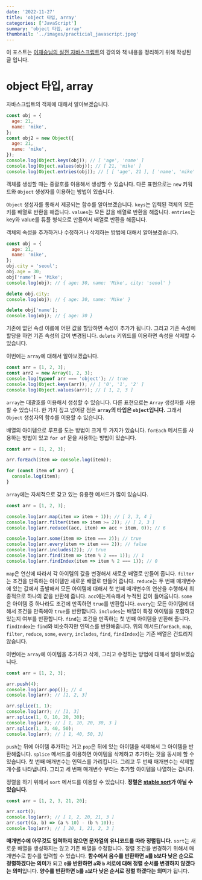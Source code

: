 ```yaml
---
date: '2022-11-27'
title: 'object 타입, array'
categories: ['JavaScript']
summary: 'object 타입, array'
thumbnail: '../images/practicial_javascript.jpeg'
---
```


이 포스트는 [이재승님의 실전 자바스크립트](https://www.inflearn.com/course/%EC%8B%A4%EC%A0%84-%EC%9E%90%EB%B0%94%EC%8A%A4%ED%81%AC%EB%A6%BD%ED%8A%B8/dashboard)의 강의와 책 내용을 정리하기 위해 작성된 글 입니다.

# object 타입, array

자바스크립트의 객체에 대해서 알아보겠습니다.

```jsx
const obj = {
  age: 21,
  name: 'mike',
};
const obj2 = new Object({
  age: 21,
  name: 'mike',
});
console.log(Object.keys(obj)); // [ 'age', 'name' ]
console.log(Object.values(obj)); // [ 21, 'mike' ]
console.log(Object.entries(obj)); // [ [ 'age', 21 ], [ 'name', 'mike' ] ]
```

객체를 생성할 때는 중괄호를 이용해서 생성할 수 있습니다. 다른 표현으로는 `new` 키워드와 `Object` 생성자를 이용하는 방법이 있습니다.

`Object` 생성자를 통해서 제공되는 함수를 알아보겠습니다. `keys`는 입력된 객체의 모든 키를 배열로 반환을 해줍니다. `values`는 모든 값을 배열로 반환을 해줍니다. `entries`는 key와 value를 튜플 형식으로 만들어서 배열로 반환을 해줍니다.

객체의 속성을 추가하거나 수정하거나 삭제하는 방법에 대해서 알아보겠습니다.

```jsx
const obj = {
  age: 21,
  name: 'mike',
};
obj.city = 'seoul';
obj.age = 30;
obj['name'] = 'Mike';
console.log(obj); // { age: 30, name: 'Mike', city: 'seoul' }

delete obj.city;
console.log(obj); // { age: 30, name: 'Mike' }

delete obj['name'];
console.log(obj); // { age: 30 }
```

기존에 없던 속성 이름에 어떤 값을 할당하면 속성이 추가가 됩니다. 그리고 기존 속성에 할당을 하면 기존 속성의 값이 변경됩니다. `delete` 키워드를 이용하면 속성을 삭제할 수 있습니다.

이번에는 `array`에 대해서 알아보겠습니다.

```jsx
const arr = [1, 2, 3];
const arr2 = new Array(1, 2, 3);
console.log(typeof arr === 'object'); // true
console.log(Object.keys(arr)); // [ '0', '1', '2' ]
console.log(Object.values(arr)); // [ 1, 2, 3 ]
```

`array`는 대괄호를 이용해서 생성할 수 있습니다. 다른 표현으로는 `Array` 생성자를 사용할 수 있습니다. 한 가지 짚고 넘어갈 점은 **`array`의 타입은 `object`입니다.** 그래서 `Object` 생성자의 함수를 이용할 수 있습니다.

배열의 아이템으로 루프를 도는 방법이 크게 두 가지가 있습니다. `forEach` 메서드를 사용하는 방법이 있고 `for of` 문을 사용하는 방법이 있습니다.

```jsx
const arr = [1, 2, 3];

arr.forEach(item => console.log(item));

for (const item of arr) {
  console.log(item);
}
```

`array`에는 자체적으로 갖고 있는 유용한 메서드가 많이 있습니다.

```jsx
const arr = [1, 2, 3];

console.log(arr.map(item => item + 1)); // [ 2, 3, 4 ]
console.log(arr.filter(item => item >= 2)); // [ 2, 3 ]
console.log(arr.reduce((acc, item) => acc + item, 0)); // 6

console.log(arr.some(item => item === 2)); // true
console.log(arr.every(item => item === 2)); // false
console.log(arr.includes(2)); // true
console.log(arr.find(item => item % 2 === 1)); // 1
console.log(arr.findIndex(item => item % 2 === 1)); // 0
```

`map`은 연산에 따라서 각 아이템의 값을 변경해서 새로운 배열로 만들어 줍니다. `filter`는 조건을 만족하는 아이템만 새로운 배열로 만들어 줍니다. `reduce`는 두 번째 매개변수에 있는 값에서 출발해서 모든 아이템에 대해서 첫 번째 매개변수의 연산을 수행해서 최종적으로 하나의 값을 반환해 줍니다. `acc`에는계속해서 누적된 값이 들어옵니다. `some`은 아이템 중 하나라도 조건에 만족하면 `true`를 반환합니다. `every`는 모든 아이템에 대해서 조건을 만족해야 `true`를 반환합니다. `includes`는 배열이 특정 아이템을 포함하고 있는지 여부를 반환합니다. `find`는 조건을 만족하는 첫 번째 아이템을 반환해 줍니다. `findIndex`는 `find`와 비슷하지만 인덱스를 반환해줍니다. 위의 메서드(`forEach`, `map`, `filter`, `reduce`, `some`, `every`, `includes`, `find`, `findIndex`)는 기존 배열은 건드리지 않습니다.

이번에는 `array`에 아이템을 추가하고 삭제, 그리고 수정하는 방법에 대해서 알아보겠습니다.

```jsx
const arr = [1, 2, 3];

arr.push(4);
console.log(arr.pop()); // 4
console.log(arr); // [1, 2, 3]

arr.splice(1, 1);
console.log(arr); // [1, 3]
arr.splice(1, 0, 10, 20, 30);
console.log(arr); // [ 1, 10, 20, 30, 3 ]
arr.splice(1, 3, 40, 50);
console.log(arr); // [ 1, 40, 50, 3]
```

`push`는 뒤에 아이템 추가하는 거고 `pop`은 뒤에 있는 아이템을 삭제해서 그 아이템을 반환해줍니다. `splice` 메서드를 이용하면 아이템을 삭제하고 추가하는 것을 동시에 할 수 있습니다. 첫 번째 매개변수는 인덱스를 가리킵니다. 그리고 두 번째 매개변수는 삭제할 개수를 나타냅니다. 그리고 세 번째 매개변수 부터는 추가할 아이템을 나열하는 겁니다.

정렬을 하기 위해서 `sort` 메서드를 이용할 수 있습니다. **정렬은 [stable sort](https://en.wikipedia.org/wiki/Sorting_algorithm#Stability)가 아닐 수 있습니다.**

```jsx
const arr = [1, 2, 3, 21, 20];

arr.sort();
console.log(arr); // [ 1, 2, 20, 21, 3 ]
arr.sort((a, b) => (a % 10) - (b % 10));
console.log(arr); // [ 20, 1, 21, 2, 3 ]
```

**매개변수에 아무것도 입력하지 않으면 문자열의 유니코드를 따라 정렬됩니다.** `sort`는 새로운 배열을 생성하지는 않고 기존 배열을 수정합니다. 정렬 조건을 변경하기 위해서 매개변수로 함수를 입력할 수 있습니다. **함수에서 음수를 반환하면 `a`를 `b`보다 낮은 순으로 정렬하겠다는 의미**가 되고 **`0`을 반환하면 `a`와 `b` 서로에 대해 정렬 순서를 변경하지 않겠다는 의미**입니다. **양수를 반환하면 `b`를 `a`보다 낮은 순서로 정렬 하겠다는 의미**가 됩니다.
